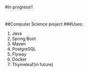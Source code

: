 #In progress!!
#
##Computer Science project
###Uses:
1. Java
2. Spring Boot
3. Maven
4. PostgreSQL
5. Flyway
6. Docker
7. Thymeleaf(in future)
